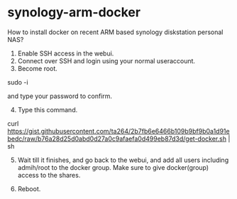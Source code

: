 # synology-arm-docker

How to install docker on recent ARM based synology diskstation personal NAS?

1. Enable SSH access in the webui.
2. Connect over SSH and login using your normal useraccount.
3. Become root. 

sudo -i

and type your password to confirm.

4. Type this command.

curl https://gist.githubusercontent.com/ta264/2b7fb6e6466b109b9bf9b0a1d91ebedc/raw/b76a28d25d0abd0d27a0c9afaefa0d499eb87d3d/get-docker.sh | sh

5. Wait till it finishes, and go back to the webui, and add all users including admih/root to the docker group. Make sure to give docker(group) access to the shares.

6. Reboot.
